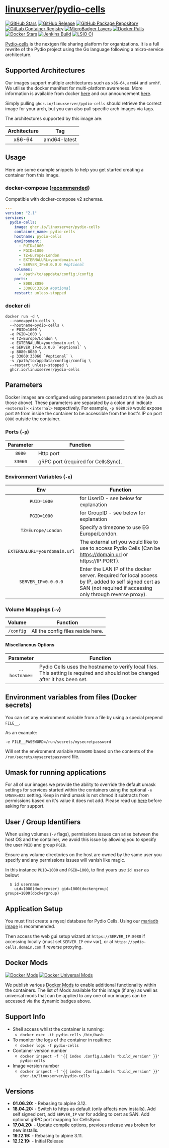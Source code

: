 # [linuxserver/pydio-cells](https://github.com/linuxserver/docker-pydio-cells)

[![GitHub Stars](https://img.shields.io/github/stars/linuxserver/docker-pydio-cells.svg?color=94398d&labelColor=555555&logoColor=ffffff&style=for-the-badge&logo=github)](https://github.com/linuxserver/docker-pydio-cells)
[![GitHub Release](https://img.shields.io/github/release/linuxserver/docker-pydio-cells.svg?color=94398d&labelColor=555555&logoColor=ffffff&style=for-the-badge&logo=github)](https://github.com/linuxserver/docker-pydio-cells/releases)
[![GitHub Package Repository](https://img.shields.io/static/v1.svg?color=94398d&labelColor=555555&logoColor=ffffff&style=for-the-badge&label=linuxserver.io&message=GitHub%20Package&logo=github)](https://github.com/linuxserver/docker-pydio-cells/packages)
[![GitLab Container Registry](https://img.shields.io/static/v1.svg?color=94398d&labelColor=555555&logoColor=ffffff&style=for-the-badge&label=linuxserver.io&message=GitLab%20Registry&logo=gitlab)](https://gitlab.com/Linuxserver.io/docker-pydio-cells/container_registry)
[![MicroBadger Layers](https://img.shields.io/microbadger/layers/linuxserver/pydio-cells.svg?color=94398d&labelColor=555555&logoColor=ffffff&style=for-the-badge)](https://microbadger.com/images/linuxserver/pydio-cells "Get your own version badge on microbadger.com")
[![Docker Pulls](https://img.shields.io/docker/pulls/linuxserver/pydio-cells.svg?color=94398d&labelColor=555555&logoColor=ffffff&style=for-the-badge&label=pulls&logo=docker)](https://hub.docker.com/r/linuxserver/pydio-cells)
[![Docker Stars](https://img.shields.io/docker/stars/linuxserver/pydio-cells.svg?color=94398d&labelColor=555555&logoColor=ffffff&style=for-the-badge&label=stars&logo=docker)](https://hub.docker.com/r/linuxserver/pydio-cells)
[![Jenkins Build](https://img.shields.io/jenkins/build?labelColor=555555&logoColor=ffffff&style=for-the-badge&jobUrl=https%3A%2F%2Fci.linuxserver.io%2Fjob%2FDocker-Pipeline-Builders%2Fjob%2Fdocker-pydio-cells%2Fjob%2Fmaster%2F&logo=jenkins)](https://ci.linuxserver.io/job/Docker-Pipeline-Builders/job/docker-pydio-cells/job/master/)
[![LSIO CI](https://img.shields.io/badge/dynamic/yaml?color=94398d&labelColor=555555&logoColor=ffffff&style=for-the-badge&label=CI&query=CI&url=https%3A%2F%2Fci-tests.linuxserver.io%2Flinuxserver%2Fpydio-cells%2Flatest%2Fci-status.yml)](https://ci-tests.linuxserver.io/linuxserver/pydio-cells/latest/index.html)

[Pydio-cells](https://pydio.com/) is the nextgen file sharing platform for organizations. It is a full rewrite of the Pydio project using the Go language following a micro-service architecture.

## Supported Architectures

Our images support multiple architectures such as `x86-64`, `arm64` and `armhf`. We utilise the docker manifest for multi-platform awareness. More information is available from docker [here](https://github.com/docker/distribution/blob/master/docs/spec/manifest-v2-2.md#manifest-list) and our announcement [here](https://blog.linuxserver.io/2019/02/21/the-lsio-pipeline-project/).

Simply pulling `ghcr.io/linuxserver/pydio-cells` should retrieve the correct image for your arch, but you can also pull specific arch images via tags.

The architectures supported by this image are:

| Architecture | Tag |
| :----: | --- |
| x86-64 | amd64-latest |


## Usage

Here are some example snippets to help you get started creating a container from this image.

### docker-compose ([recommended](https://docs.linuxserver.io/general/docker-compose))

Compatible with docker-compose v2 schemas.

```yaml
---
version: "2.1"
services:
  pydio-cells:
    image: ghcr.io/linuxserver/pydio-cells
    container_name: pydio-cells
    hostname: pydio-cells
    environment:
      - PUID=1000
      - PGID=1000
      - TZ=Europe/London
      - EXTERNALURL=yourdomain.url
      - SERVER_IP=0.0.0.0 #optional
    volumes:
      - /path/to/appdata/config:/config
    ports:
      - 8080:8080
      - 33060:33060 #optional
    restart: unless-stopped
```

### docker cli

```
docker run -d \
  --name=pydio-cells \
  --hostname=pydio-cells \
  -e PUID=1000 \
  -e PGID=1000 \
  -e TZ=Europe/London \
  -e EXTERNALURL=yourdomain.url \
  -e SERVER_IP=0.0.0.0 `#optional` \
  -p 8080:8080 \
  -p 33060:33060 `#optional` \
  -v /path/to/appdata/config:/config \
  --restart unless-stopped \
  ghcr.io/linuxserver/pydio-cells
```


## Parameters

Docker images are configured using parameters passed at runtime (such as those above). These parameters are separated by a colon and indicate `<external>:<internal>` respectively. For example, `-p 8080:80` would expose port `80` from inside the container to be accessible from the host's IP on port `8080` outside the container.

### Ports (`-p`)

| Parameter | Function |
| :----: | --- |
| `8080` | Http port |
| `33060` | gRPC port (required for CellsSync). |


### Environment Variables (`-e`)

| Env | Function |
| :----: | --- |
| `PUID=1000` | for UserID - see below for explanation |
| `PGID=1000` | for GroupID - see below for explanation |
| `TZ=Europe/London` | Specify a timezone to use EG Europe/London. |
| `EXTERNALURL=yourdomain.url` | The external url you would like to use to access Pydio Cells (Can be https://domain.url or https://IP:PORT). |
| `SERVER_IP=0.0.0.0` | Enter the LAN IP of the docker server. Required for local access by IP, added to self signed cert as SAN (not required if accessing only through reverse proxy). |

### Volume Mappings (`-v`)

| Volume | Function |
| :----: | --- |
| `/config` | All the config files reside here. |


#### Miscellaneous Options
| Parameter | Function |
| :-----:   | --- |
| `--hostname=` | Pydio Cells uses the hostname to verify local files. This setting is required and should not be changed after it has been set. |

## Environment variables from files (Docker secrets)

You can set any environment variable from a file by using a special prepend `FILE__`.

As an example:

```
-e FILE__PASSWORD=/run/secrets/mysecretpassword
```

Will set the environment variable `PASSWORD` based on the contents of the `/run/secrets/mysecretpassword` file.

## Umask for running applications

For all of our images we provide the ability to override the default umask settings for services started within the containers using the optional `-e UMASK=022` setting.
Keep in mind umask is not chmod it subtracts from permissions based on it's value it does not add. Please read up [here](https://en.wikipedia.org/wiki/Umask) before asking for support.


## User / Group Identifiers

When using volumes (`-v` flags), permissions issues can arise between the host OS and the container, we avoid this issue by allowing you to specify the user `PUID` and group `PGID`.

Ensure any volume directories on the host are owned by the same user you specify and any permissions issues will vanish like magic.

In this instance `PUID=1000` and `PGID=1000`, to find yours use `id user` as below:

```
  $ id username
    uid=1000(dockeruser) gid=1000(dockergroup) groups=1000(dockergroup)
```

## Application Setup

You must first create a mysql database for Pydio Cells. Using our [mariadb image](https://hub.docker.com/r/linuxserver/mariadb) is recommended.  

Then access the web gui setup wizard at `https://SERVER_IP:8080` if accessing locally (must set `SERVER_IP` env var), or at `https://pydio-cells.domain.com` if reverse proxying.


## Docker Mods
[![Docker Mods](https://img.shields.io/badge/dynamic/yaml?color=94398d&labelColor=555555&logoColor=ffffff&style=for-the-badge&label=pydio-cells&query=%24.mods%5B%27pydio-cells%27%5D.mod_count&url=https%3A%2F%2Fraw.githubusercontent.com%2Flinuxserver%2Fdocker-mods%2Fmaster%2Fmod-list.yml)](https://mods.linuxserver.io/?mod=pydio-cells "view available mods for this container.") [![Docker Universal Mods](https://img.shields.io/badge/dynamic/yaml?color=94398d&labelColor=555555&logoColor=ffffff&style=for-the-badge&label=universal&query=%24.mods%5B%27universal%27%5D.mod_count&url=https%3A%2F%2Fraw.githubusercontent.com%2Flinuxserver%2Fdocker-mods%2Fmaster%2Fmod-list.yml)](https://mods.linuxserver.io/?mod=universal "view available universal mods.")

We publish various [Docker Mods](https://github.com/linuxserver/docker-mods) to enable additional functionality within the containers. The list of Mods available for this image (if any) as well as universal mods that can be applied to any one of our images can be accessed via the dynamic badges above.


## Support Info

* Shell access whilst the container is running:
  * `docker exec -it pydio-cells /bin/bash`
* To monitor the logs of the container in realtime:
  * `docker logs -f pydio-cells`
* Container version number
  * `docker inspect -f '{{ index .Config.Labels "build_version" }}' pydio-cells`
* Image version number
  * `docker inspect -f '{{ index .Config.Labels "build_version" }}' ghcr.io/linuxserver/pydio-cells`

## Versions

* **01.06.20:** - Rebasing to alpine 3.12.
* **18.04.20:** - Switch to https as default (only affects new installs). Add self signed cert, add `SERVER_IP` var for adding to cert as SAN. Add optional gRPC port mapping for CellsSync.
* **17.04.20:** - Update compile options, previous release was broken for new installs.
* **19.12.19:** - Rebasing to alpine 3.11.
* **12.12.19:** - Initial Release
